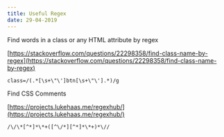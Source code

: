 ```yaml
---
title: Useful Regex
date: 29-04-2019
---
```


Find words in a class or any HTML attribute  by regex

[https://stackoverflow.com/questions/22298358/find-class-name-by-regex](https://stackoverflow.com/questions/22298358/find-class-name-by-regex)

```
class=/(.*[\s+\"\']btn[\s+\"\'].*)/g
```

Find CSS Comments

[https://projects.lukehaas.me/regexhub/](https://projects.lukehaas.me/regexhub/)
```
/\/\*[^*]*\*+([^\/*][^*]*\*+)*\//
```